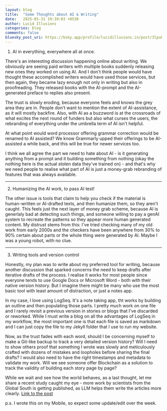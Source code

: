 ```yaml
---
layout: blog
title:  "Some Thoughts about AI & Writing"
date:   2025-05-31 19:39:03 +0530
author: Lucid Illusions
categories: blog
comments: false
bluesky_post_uri: https://bsky.app/profile/lucidillusions.in/post/3lpubhbuvek26
---
```



1.  AI in everything, everywhere all at once. 

There's an interesting discussion happening online about writing. We obviously are seeing paid writers with multiple books suddenly releasing new ones they worked on using AI. And I don't think people would have thought these accomplished writers would have used those services, but then again, they became lazy enough not only in writing but also in proofreading. They released books with the AI-prompt and the AI-generated preface to replies also present. 

The trust is slowly eroding, because everyone feels and knows the grey area they are in. People don't want to mention the extent of AI-assistance, as it will mostly backfire. Also, with AI as a buzzword is at the crossroads of what excites the next round of funders but also what curses the users, the rebranding of everything under the umbrella term of AI isn't helpful. 

At what point would word processor offering grammar correction would be renamed to AI assisted? We know Grammarly upped their offerings  to be AI-assisted a while back, and this will be true for newer services too. 

I think we all agree the part we need to hate about AI - is it generating anything from a prompt and it building something from nothing (okay the nothing here is the actual stolen data they've trained on) - and that's why we need people to realise what part of AI is just a money-grab rebranding of features that was always available. 

---

2. Humanizing the AI work, to pass AI test! 

The other issue is tools that claim to help you check if the material is human-written or AI-drafted texts, and then humanize them, so they aren't caught. This feels just the next layer of money grab scheme, because AI is generlaly bad at detecting such things, and someone willing to pay a genAI system to recreate the patterns so they appear more human generated content. My distrust stems from this: I've tried checking many of my old work from early 2000s and the checkers have been anywhere from 30% to 90% certain about parts or the whole thing were generated by AI. Maybe I was a young robot, with no clue.

--- 

3. Writing tools and version control

Honestly, my plan was to write about my preferred tool for writing, because another discussion that sparked concerns the need to keep drafts after iterative drafts of the process. I realise it works for most people since everyone tends to use Google Docs or Microsoft Word - both with their native version history. But I imagine there might be many who use the most basic tool with least amount of distraction, or just a notes app. 

In my case, I love using LogSeq. It's a note taking app, tht works by building an outline and then populating those parts. I pretty much work on one file and I rarely revisit a previous version in stories or blogs that I've discarded or reworked. While I must write a blog on all the advantages of LogSeq in my workflow, the most important one is that each file is saved as markdown and I can just copy the file to my Jekyll folder that I use to run my website. 

Now, as the trust fades with each word, should I be concerning myself to make a Git-like backup to track a very detailed version history? Will I need to show others proof that something I wrote was slowly and meticulously crafted with dozens of mistakes and loopholes before sharing the final drafts? I would also need to have the right timestamps and metadata to validate my work. Will we see someone offer Blockchain as a solution to track the validity of building each story page by page? 


While we wait and see how the world behaves, as a last thought, let me share a recent study caught my eye  - more work by scientists from the Global South is getting published, as LLM helps them write the articles more clearly. [Link to the post](https://bsky.app/profile/dggoldst.bsky.social/post/3lpes63s7nk23)


p.s. I wrote this on my Mobile, so expect some update/edit over the week. 
